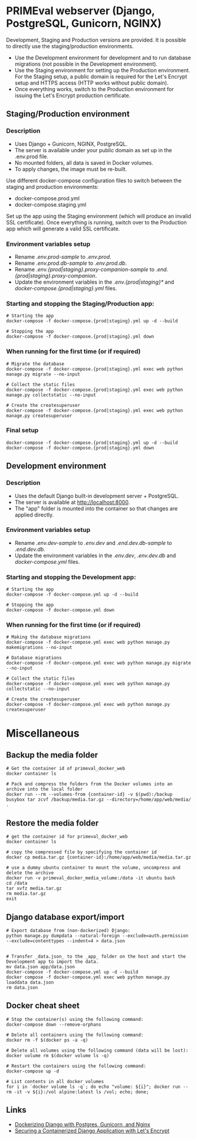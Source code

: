 # PRIMEval webserver (Django, PostgreSQL, Gunicorn, NGINX)

Development, Staging and Production versions are provided. It is possible to directly use the staging/production environments.
* Use the Development environment for development and to run database migrations (not possible in the Development environment).
* Use the Staging environment for setting up the Production environment. For the Staging setup, a public domain is required for the Let's Encrypt setup and HTTPS access (HTTP works without public domain).
* Once everything works, switch to the Production environment for issuing the Let's Encrypt production certificate.


## Staging/Production environment

### Description

* Uses Django + Gunicorn, NGINX, PostgreSQL.
* The server is available under your public domain as set up in the .env.prod file.
* No mounted folders, all data is saved in Docker volumes.
* To apply changes, the image must be re-built.

Use different docker-compose configuration files to switch between the staging and production environments:
* docker-compose.prod.yml
* docker-compose.staging.yml

Set up the app using the Staging environment (which will produce an invalid SSL certificate). Once everything is running, switch over to the Production app which will generate a valid SSL certificate.

### Environment variables setup

* Rename _.env.prod-sample_ to _.env.prod_.
* Rename _.env.prod.db-sample_ to _.env.prod.db_.
* Rename _.env.{prod|staging}.proxy-companion-sample_ to _.end.{prod|staging}.proxy-companion_.
* Update the environment variables in the _.env.{prod|staging}*_ and _docker-compose.{prod|staging}.yml_ files.

### Starting and stopping the Staging/Production app:

```
# Starting the app
docker-compose -f docker-compose.{prod|staging}.yml up -d --build

# Stopping the app
docker-compose -f docker-compose.{prod|staging}.yml down
```

### When running for the first time (or if required)

```
# Migrate the database
docker-compose -f docker-compose.{prod|staging}.yml exec web python manage.py migrate --no-input

# Collect the static files
docker-compose -f docker-compose.{prod|staging}.yml exec web python manage.py collectstatic --no-input  

# Create the createsuperuser
docker-compose -f docker-compose.{prod|staging}.yml exec web python manage.py createsuperuser
```

### Final setup

```
docker-compose -f docker-compose.{prod|staging}.yml up -d --build
docker-compose -f docker-compose.{prod|staging}.yml down
```

## Development environment

### Description

* Uses the default Django built-in development server + PostgreSQL.
* The server is available at [http://localhost:8000](http://localhost:8000).
* The "app" folder is mounted into the container so that changes are applied directly.

### Environment variables setup

* Rename _.env.dev-sample_ to _.env.dev_ and _.end.dev.db-sample_ to _.end.dev.db_.
* Update the environment variables in the _.env.dev_, _.env.dev.db_ and _docker-compose.yml_ files.

### Starting and stopping the Development app:

```
# Starting the app
docker-compose -f docker-compose.yml up -d --build

# Stopping the app
docker-compose -f docker-compose.yml down
```

### When running for the first time (or if required)

```
# Making the database migrations
docker-compose -f docker-compose.yml exec web python manage.py makemigrations --no-input

# Database migrations
docker-compose -f docker-compose.yml exec web python manage.py migrate --no-input

# Collect the static files
docker-compose -f docker-compose.yml exec web python manage.py collectstatic --no-input

# Create the createsuperuser
docker-compose -f docker-compose.yml exec web python manage.py createsuperuser
```



# Miscellaneous

## Backup the media folder

```
# Get the container id of primeval_docker_web
docker container ls

# Pack and compress the folders from the Docker volumes into an archive into the local folder
docker run --rm --volumes-from {container-id} -v $(pwd):/backup busybox tar zcvf /backup/media.tar.gz --directory=/home/app/web/media/ .
```

## Restore the media folder

```
# get the container id for primeval_docker_web
docker container ls

# copy the compressed file by specifying the container id
docker cp media.tar.gz {container-id}:/home/app/web/media/media.tar.gz

# use a dummy ubuntu container to mount the volume, uncompress and delete the archive
docker run -v primeval_docker_media_volume:/data -it ubuntu bash
cd /data
tar xvfz media.tar.gz
rm media.tar.gz
exit
```

## Django database export/import

```
# Export database from (non-dockerized) Django:
python manage.py dumpdata --natural-foreign --exclude=auth.permission --exclude=contenttypes --indent=4 > data.json


# Transfer _data.json_ to the _app_ folder on the host and start the Development app to import the data.
mv data.json app/data.json
docker-compose -f docker-compose.yml up -d --build
docker compose -f docker-compose.yml exec web python manage.py loaddata data.json
rm data.json
```

## Docker cheat sheet

```
# Stop the container(s) using the following command:
docker-compose down --remove-orphans

# Delete all containers using the following command:
docker rm -f $(docker ps -a -q)

# Delete all volumes using the following command (data will be lost):
docker volume rm $(docker volume ls -q)

# Restart the containers using the following command:
docker-compose up -d

# List contents in all docker volumes
for i in `docker volume ls -q`; do echo "volume: ${i}"; docker run --rm -it -v ${i}:/vol alpine:latest ls /vol; echo; done;
```

## Links

* [Dockerizing Django with Postgres, Gunicorn, and Nginx](https://testdriven.io/blog/dockerizing-django-with-postgres-gunicorn-and-nginx/)
* [Securing a Containerized Django Application with Let's Encrypt](https://testdriven.io/blog/django-lets-encrypt/)
